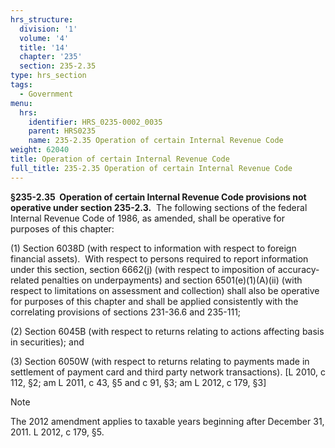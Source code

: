 ```yaml
---
hrs_structure:
  division: '1'
  volume: '4'
  title: '14'
  chapter: '235'
  section: 235-2.35
type: hrs_section
tags:
  - Government
menu:
  hrs:
    identifier: HRS_0235-0002_0035
    parent: HRS0235
    name: 235-2.35 Operation of certain Internal Revenue Code
weight: 62040
title: Operation of certain Internal Revenue Code
full_title: 235-2.35 Operation of certain Internal Revenue Code
---
```

**§235-2.35  Operation of certain Internal Revenue Code provisions not operative under section 235-2.3.**  The following sections of the federal Internal Revenue Code of 1986, as amended, shall be operative for purposes of this chapter:

(1) Section 6038D (with respect to information with respect to foreign financial assets).  With respect to persons required to report information under this section, section 6662(j) (with respect to imposition of accuracy-related penalties on underpayments) and section 6501(e)(1)(A)(ii) (with respect to limitations on assessment and collection) shall also be operative for purposes of this chapter and shall be applied consistently with the correlating provisions of sections 231-36.6 and 235-111;

(2) Section 6045B (with respect to returns relating to actions affecting basis in securities); and

(3) Section 6050W (with respect to returns relating to payments made in settlement of payment card and third party network transactions). [L 2010, c 112, §2; am L 2011, c 43, §5 and c 91, §3; am L 2012, c 179, §3]

Note

The 2012 amendment applies to taxable years beginning after December 31, 2011\. L 2012, c 179, §5.